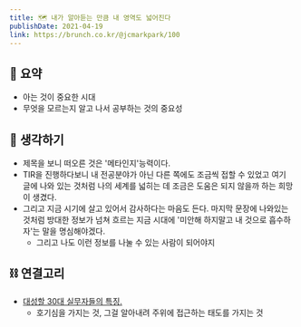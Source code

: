 ```yaml
---
title: 🗺️ 내가 알아듣는 만큼 내 영역도 넓어진다
publishDate: 2021-04-19
link: https://brunch.co.kr/@jcmarkpark/100
---
```


## 📝 요약 
- 아는 것이 중요한 시대  
- 무엇을 모르는지 알고 나서 공부하는 것의 중요성   

## 🤔 생각하기 
- 제목을 보니 떠오른 것은 '메타인지'능력이다.  
- TIR을 진행하다보니 내 전공분야가 아닌 다른 쪽에도 조금씩 접할 수 있었고 여기 글에 나와 있는 것처럼 나의 세계를 넓히는 데 조금은 도움은 되지 않을까 하는 희망이 생겼다.  
- 그리고 지금 시기에 살고 있어서 감사하다는 마음도 든다. 마지막 문장에 나와있는 것처럼 방대한 정보가 넘쳐 흐르는 지금 시대에 '미안해 하지말고 내 것으로 흡수하자'는 말을 명심해야겠다.  
  - 그리고 나도 이런 정보를 나눌 수 있는 사람이 되어야지  

## ⛓ 연결고리  
- [대성할 30대 실무자들의 특징.](../Life/the-characteristics-of-the-30s-who-will-succeeding.md)  
  - 호기심을 가지는 것, 그걸 알아내려 주위에 접근하는 태도를 가지는 것 